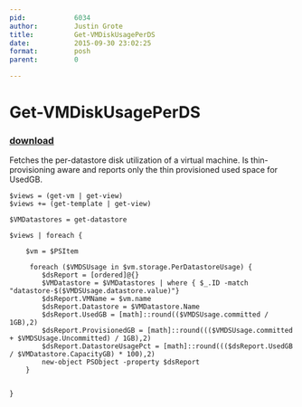 ```yaml
---
pid:            6034
author:         Justin Grote
title:          Get-VMDiskUsagePerDS
date:           2015-09-30 23:02:25
format:         posh
parent:         0

---
```


# Get-VMDiskUsagePerDS

### [download](Scripts\6034.ps1)

Fetches the per-datastore disk utilization of a virtual machine. Is thin-provisioning aware and reports only the thin provisioned used space for UsedGB.

```posh
$views = (get-vm | get-view)
$views += (get-template | get-view)

$VMDatastores = get-datastore

$views | foreach {

    $vm = $PSItem

     foreach ($VMDSUsage in $vm.storage.PerDatastoreUsage) {
        $dsReport = [ordered]@{}
        $VMDatastore = $VMDatastores | where { $_.ID -match "datastore-$($VMDSUsage.datastore.value)"}
        $dsReport.VMName = $vm.name
        $dsReport.Datastore = $VMDatastore.Name
        $dsReport.UsedGB = [math]::round(($VMDSUsage.committed / 1GB),2)
        $dsReport.ProvisionedGB = [math]::round((($VMDSUsage.committed + $VMDSUsage.Uncommitted) / 1GB),2)
        $dsReport.DatastoreUsagePct = [math]::round((($dsReport.UsedGB / $VMDatastore.CapacityGB) * 100),2)
        new-object PSObject -property $dsReport
    }


}
```
